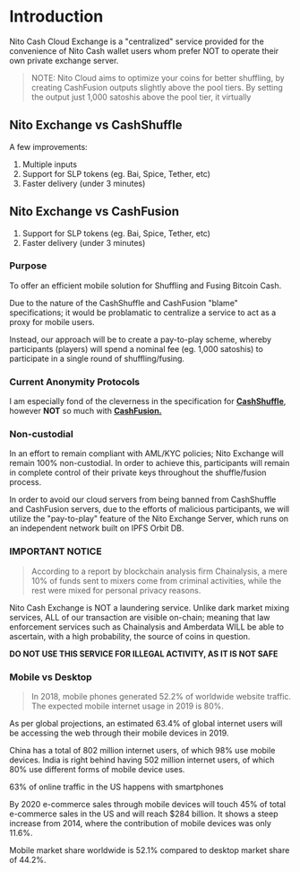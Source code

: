 # Introduction

Nito Cash Cloud Exchange is a "centralized" service provided for the convenience of Nito Cash wallet users whom prefer NOT to operate their own private exchange server.

> NOTE: Nito Cloud aims to optimize your coins for better shuffling, by creating CashFusion outputs slightly above the pool tiers. By setting the output just 1,000 satoshis above the pool tier, it virtually

## Nito Exchange vs CashShuffle

A few improvements:

1. Multiple inputs
2. Support for SLP tokens (eg. Bai, Spice, Tether, etc)
3. Faster delivery (under 3 minutes)

## Nito Exchange vs CashFusion

1. Support for SLP tokens (eg. Bai, Spice, Tether, etc)
2. Faster delivery (under 3 minutes)

### Purpose

To offer an efficient mobile solution for Shuffling and Fusing Bitcoin Cash.

Due to the nature of the CashShuffle and CashFusion "blame" specifications; it would be problamatic to centralize a service to act as a proxy for mobile users.

Instead, our approach will be to create a pay-to-play scheme, whereby participants (players) will spend a nominal fee (eg. 1,000 satoshis) to participate in a single round of shuffling/fusing.

### Current Anonymity Protocols

I am especially fond of the cleverness in the specification for __[CashShuffle](https://github.com/cashshuffle/spec/blob/master/SPECIFICATION.md)__, however __NOT__ so much with __[CashFusion.](https://github.com/cashshuffle/spec/blob/master/CASHFUSION.md)__

### Non-custodial

In an effort to remain compliant with AML/KYC policies; Nito Exchange will remain 100% non-custodial. In order to achieve this, participants will remain in complete control of their private keys throughout the shuffle/fusion process.

In order to avoid our cloud servers from being banned from CashShuffle and CashFusion servers, due to the efforts of malicious participants, we will utilize the "pay-to-play" feature of the Nito Exchange Server, which runs on an independent network built on IPFS Orbit DB.

### IMPORTANT NOTICE

> According to a report by blockchain analysis firm Chainalysis, a mere 10% of funds sent to mixers come from criminal activities, while the rest were mixed for personal privacy reasons.

Nito Cash Exchange is NOT a laundering service. Unlike dark market mixing services, ALL of our transaction are visible on-chain; meaning that law enforcement services such as Chainalysis and Amberdata WILL be able to ascertain, with a high probability, the source of coins in question.

__DO NOT USE THIS SERVICE FOR ILLEGAL ACTIVITY, AS IT IS NOT SAFE__

### Mobile vs Desktop

> In 2018, mobile phones generated 52.2% of worldwide website traffic. The expected mobile internet usage in 2019 is 80%.

As per global projections, an estimated 63.4% of global internet users will be accessing the web through their mobile devices in 2019.

China has a total of 802 million internet users, of which 98% use mobile devices. India is right behind having 502 million internet users, of which 80% use different forms of mobile device uses.

63% of online traffic in the US happens with smartphones

By 2020 e-commerce sales through mobile devices will touch 45% of total e-commerce sales in the US and will reach $284 billion. It shows a steep increase from 2014, where the contribution of mobile devices was only 11.6%.

Mobile market share worldwide is 52.1% compared to desktop market share of 44.2%.

